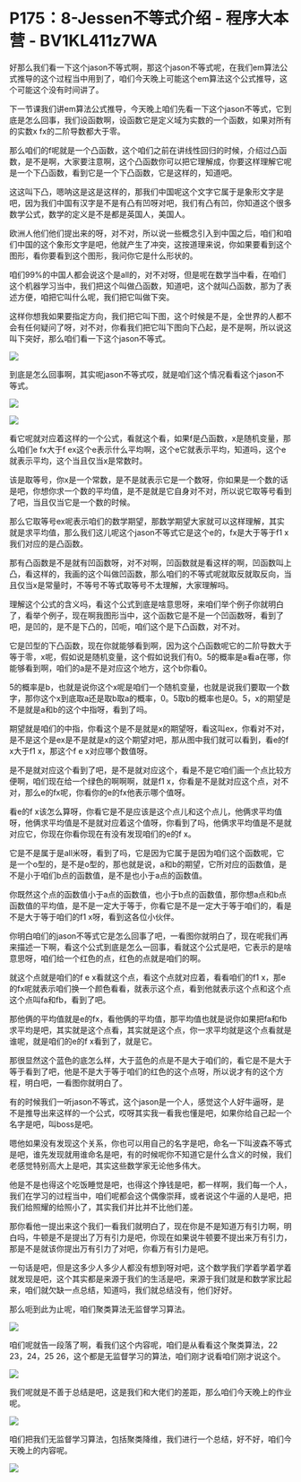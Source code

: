 # P175：8-Jessen不等式介绍 - 程序大本营 - BV1KL411z7WA

好那么我们看一下这个jason不等式啊，那这个jason不等式呢，在我们em算法公式推导的这个过程当中用到了，咱们今天晚上可能这个em算法这个公式推导，这个可能这个没有时间讲了。

下一节课我们讲em算法公式推导，今天晚上咱们先看一下这个jason不等式，它到底是怎么回事，我们设函数啊，设函数它是定义域为实数的一个函数，如果对所有的实数x fx的二阶导数都大于零。

那么咱们的f呢就是一个凸函数，这个咱们之前在讲线性回归的时候，介绍过凸函数，是不是啊，大家要注意啊，这个凸函数你可以把它理解成，你要这样理解它呢是一个下凸函数，看到它是一个下凸函数，它是这样的，知道吧。

这这叫下凸，嗯呐这是这是这样的，那我们中国呢这个文字它属于是象形文字是吧，因为我们中国有汉字是不是有凸有凹呀对吧，我们有凸有凹，你知道这个很多数学公式，数学的定义是不是都是英国人，美国人。

欧洲人他们他们提出来的呀，对不对，所以说一些概念引入到中国之后，咱们和咱们中国的这个象形文字是吧，他就产生了冲突，这按道理来说，你如果要看到这个图形，看你要看到这个图形，我问你它是什么形状的。

咱们99%的中国人都会说这个是all的，对不对呀，但是呢在数学当中看，在咱们这个机器学习当中，我们把这个叫做凸函数，知道吧，这个就叫凸函数，那为了表述方便，咱把它叫什么呢，我们把它叫做下突。

这样你想我如果要指定方向，我们把它叫下图，这个时候是不是，全世界的人都不会有任何疑问了呀，对不对，你看我们把它叫下图向下凸起，是不是啊，所以说这叫下突好，那么咱们看一下这个jason不等式。



![](img/8d973717ab67f5087dc542baa4356f38_1.png)

到底是怎么回事啊，其实呢jason不等式哎，就是咱们这个情况看看这个jason不等式。

![](img/8d973717ab67f5087dc542baa4356f38_3.png)

![](img/8d973717ab67f5087dc542baa4356f38_4.png)

看它呢就对应着这样的一个公式，看就这个看，如果f是凸函数，x是随机变量，那么咱们e fx大于f ex这个e表示什么平均啊，这个e它就表示平均，知道吗，这个e就表示平均，这个当且仅当x是常数时。

该是取等号，你x是一个常数，是不是就表示它是一个数呀，你如果是一个数的话是吧，你想你求一个数的平均值，是不是就是它自身对不对，所以说它取等号看到了吧，当且仅当它是一个数的时候。

那么它取等号ex呢表示咱们的数学期望，那数学期望大家就可以这样理解，其实就是求平均值，那么我们这儿呢这个jason不等式它是这个e的，fx是大于等于f1 x我们对应的是凸函数。

那有凸函数是不是就有凹函数呀，对不对啊，凹函数就是看这样的啊，凹函数叫上凸，看这样的，我画的这个叫做凹函数，那么咱们的不等式呢就取反就取反向，当且仅当x是常量时，不等号不等式取等号不太理解，大家理解吗。

理解这个公式的含义吗，看这个公式到底是啥意思呀，来咱们举个例子你就明白了，看举个例子，现在啊我图形当中，这个函数它是不是一个凹函数呀，看到了吧，是凹的，是不是下凸的，凹呃，咱们这个是下凸函数，对不对。

它是凹型的下凸函数，现在你就能够看到啊，因为这个凸函数呢它的二阶导数大于等于零，x呢，假如说是随机变量，这个假如说我们有0。5的概率是a看a在哪，你能够看到啊，咱们的a是不是对应这个地方，这个b你看0。

5的概率是b，也就是说你这个x呢是咱们一个随机变量，也就是说我们要取一个数字，那你这个x到底取a还是取b取a的概率，0。5取b的概率也是0。5，x的期望是不是就是a和b的这个中指呀，看到了吗。

期望就是咱们的中指，你看这个是不是就是x的期望呀，看这叫ex，你看对不对，是不是这个是ex是不是就是x的这个期望对吧，那从图中我们就可以看到，看e的f x大于f1 x，那这个f e x对应哪个数值呀。

是不是就对应这个看到了吧，是不是就对应这个，看是不是它咱们画一个点比较方便啊，咱们现在给一个绿色的啊啊啊，就是f1 x，你看是不是就对应这个点，对不对，那么e的fx呢，你看你的e的fx他表示哪个值呀。

看e的f x该怎么算呀，你看它是不是应该是这个点儿和这个点儿，他俩求平均值呀，他俩求平均值是不是就对应着这个值呀，你看到了吗，他俩求平均值是不是就对应它，你现在你看你现在有没有发现咱们的e的f x。

它是不是属于是all米呀，看到了吗，它是因为它属于是因为咱们这个函数呢，它是一个o型的，是不是o型的，那也就是说，a和b的期望，它所对应的函数值，是不是小于咱们b点的函数值，是不是也小于a点的函数值。

你既然这个点的函数值小于a点的函数值，也小于b点的函数值，那你想a点和b点函数值的平均值，是不是一定大于等于，你看它是不是一定大于等于咱们的，看是不是大于等于咱们的f1 x呀，看到这各位小伙伴。

你明白咱们的jason不等式它是怎么回事了吧，一看图你就明白了，现在呢我们再来描述一下啊，看这个公式到底是怎么一回事，看就这个公式是吧，它表示的是啥意思呀，咱们给一个红色的点，红色的点就是咱们的啊。

就这个点就是咱们的f e x看就这个点，看这个点就对应着，看看咱们的f1 x，那e的fx呢就表示咱们换一个颜色看看，就表示这个点，看到他就表示这个点和这个点这个点叫fa和fb，看到了吧。

那他俩的平均值就是e的fx，看他俩的平均值，那平均值也就是说你如果把fa和fb求平均是吧，其实就是这个点看，其实就是这个点，你一求平均就是这个点看就是谁呢，就是咱们的e的f x看到了，就是它。

那很显然这个蓝色的底怎么样，大于蓝色的点是不是大于咱们的，看它是不是大于等于看到了吧，他是不是大于等于咱们的红色的这个点呀，所以说才有的这个方程，明白吧，一看图你就明白了。

有的时候我们一听jason不等式，这个jason是一个人，感觉这个人好牛逼呀，是不是推导出来这样的一个公式，哎呀其实我一看我也懂是吧，如果你给自己起一个名字是吧，叫boss是吧。

嗯他如果没有发现这个关系，你也可以用自己的名字是吧，命名一下叫波森不等式是吧，谁先发现就用谁命名是吧，有的时候呢你不知道它是什么含义的时候，我们老感觉特别高大上是吧，其实这些数学家无论他多伟大。

他是不是也得这个吃饭睡觉是吧，也得这个挣钱是吧，都一样啊，我们每一个人，我们在学习的过程当中，咱们呢都会这个偶像崇拜，或者说这个牛逼的人是吧，把我们给照耀的给照小了，其实我们并比并不比他们差。

那你看他一提出来这个我们一看我们就明白了，现在你是不是知道万有引力啊，明白吗，牛顿是不是提出了万有引力是吧，你现在如果说牛顿要不提出来万有引力，那是不是就该你提出万有引力了对吧，你看万有引力是吧。

一句话是吧，但是这多少人多少人都没有想到呀对吧，这个数学我们学着学着学着就发现是吧，这个其实都是来源于我们的生活是吧，来源于我们就是和数学家比起来，咱们就欠缺一点总结，知道吗，我们就总结没有，他们好好。

那么呃到此为止呢，咱们聚类算法无监督学习算法。

![](img/8d973717ab67f5087dc542baa4356f38_6.png)

咱们呢就告一段落了啊，看我们这个内容呢，咱们是从看看这个聚类算法，22 23，24，25 26，这个都是无监督学习的算法，咱们刚才说看咱们刚才说这个。



![](img/8d973717ab67f5087dc542baa4356f38_8.png)

我们呢就是不善于总结是吧，这是我们和大佬们的差距，那么咱们今天晚上的作业呢。

![](img/8d973717ab67f5087dc542baa4356f38_10.png)

咱们把我们无监督学习算法，包括聚类降维，我们进行一个总结，好不好，咱们今天晚上的内容呢。

![](img/8d973717ab67f5087dc542baa4356f38_12.png)